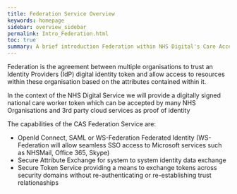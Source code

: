 ```yaml
---
title: Federation Service Overview
keywords: homepage
sidebar: overview_sidebar
permalink: Intro_Federation.html
toc: true
summary: A brief introduction Federation within NHS Digital's Care Access Service.
---
```


Federation is the agreement between multiple organisations to trust an Identity Providers (IdP) digital identity token and allow access to resources within these organisation based on the attributes contained within it. 

In the context of the NHS Digital Service we will provide a digitally signed national care worker token which can be accepted by many NHS Organisations and 3rd party cloud services as proof of identity 

The capabilities of the CAS Federation Service are:

* OpenId Connect, SAML or WS-Federation Federated Identity (WS-Federation will allow seamless SSO access to Microsoft services such as NHSMail, Office 365, Skype)
* Secure Attribute Exchange for system to system identity data exchange
* Secure Token Service providing a means to exchange tokens across security domains without re-authenticating or re-establishing trust relationaships
